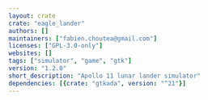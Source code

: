 ```yaml
---
layout: crate
crate: "eagle_lander"
authors: []
maintainers: ["fabien.choutea@gmail.com"]
licenses: ["GPL-3.0-only"]
websites: []
tags: ["simulator", "game", "gtk"]
version: "1.2.0"
short_description: "Apollo 11 lunar lander simulator"
dependencies: [{crate: "gtkada", version: "^21"}]
---
```



